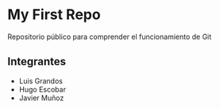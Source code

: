 # My First Repo
 Repositorio público para comprender el funcionamiento de Git 

## Integrantes
+ Luis Grandos 
+ Hugo Escobar 
+ Javier Muñoz 
